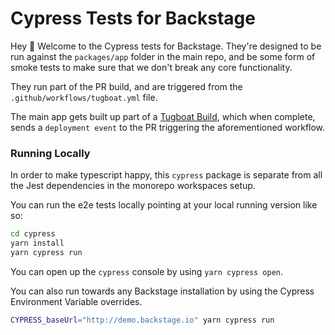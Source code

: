 # Cypress Tests for Backstage

Hey 👋 Welcome to the Cypress tests for Backstage. They're designed to be run against the `packages/app` folder in the main repo, and be some form of smoke tests to make sure that we don't break any core functionality.

They run part of the PR build, and are triggered from the `.github/workflows/tugboat.yml` file.

The main app gets built up part of a [Tugboat Build](https://tugboat.qa), which when complete, sends a `deployment event` to the PR triggering the aforementioned workflow.

### Running Locally

In order to make typescript happy, this `cypress` package is separate from all the Jest dependencies in the monorepo workspaces setup.

You can run the e2e tests locally pointing at your local running version like so:

```sh
cd cypress
yarn install
yarn cypress run
```

You can open up the `cypress` console by using `yarn cypress open`.

You can also run towards any Backstage installation by using the Cypress Environment Variable overrides.

```sh
CYPRESS_baseUrl="http://demo.backstage.io" yarn cypress run
```
